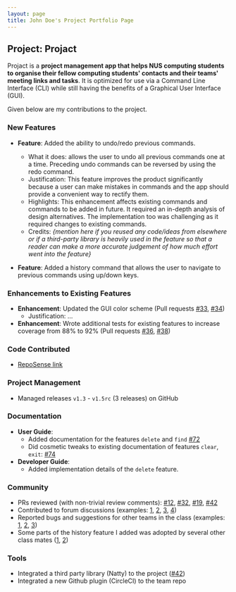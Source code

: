 ```yaml
---
layout: page
title: John Doe's Project Portfolio Page
---
```


## Project: Projact

Projact is a **project management app that helps NUS computing students to organise their fellow computing students' contacts and their teams' meeting links and tasks**. It is optimized for use via a Command Line Interface (CLI) while still having the benefits of a Graphical User Interface (GUI).

Given below are my contributions to the project.

### New Features
* **Feature**: Added the ability to undo/redo previous commands.
  * What it does: allows the user to undo all previous commands one at a time. Preceding undo commands can be reversed by using the redo command.
  * Justification: This feature improves the product significantly because a user can make mistakes in commands and the app should provide a convenient way to rectify them.
  * Highlights: This enhancement affects existing commands and commands to be added in future. It required an in-depth analysis of design alternatives. The implementation too was challenging as it required changes to existing commands.
  * Credits: *{mention here if you reused any code/ideas from elsewhere or if a third-party library is heavily used in the feature so that a reader can make a more accurate judgement of how much effort went into the feature}*

* **Feature**: Added a history command that allows the user to navigate to previous commands using up/down keys.

### Enhancements to Existing Features
* **Enhancement**: Updated the GUI color scheme (Pull requests [\#33](), [\#34]())
    * Justification: ...
* **Enhancement**: Wrote additional tests for existing features to increase coverage from 88% to 92% (Pull requests [\#36](), [\#38]())

### Code Contributed
* [RepoSense link]()

### Project Management
* Managed releases `v1.3` - `v1.5rc` (3 releases) on GitHub

### Documentation    
* **User Guide**:
    * Added documentation for the features `delete` and `find` [\#72]()
    * Did cosmetic tweaks to existing documentation of features `clear`, `exit`: [\#74]()
* **Developer Guide**:
    * Added implementation details of the `delete` feature.

### Community    
* PRs reviewed (with non-trivial review comments): [\#12](), [\#32](), [\#19](), [\#42]()
* Contributed to forum discussions (examples: [1](), [2](), [3](), [4]())
* Reported bugs and suggestions for other teams in the class (examples: [1](), [2](), [3]())
* Some parts of the history feature I added was adopted by several other class mates ([1](), [2]())

### Tools
* Integrated a third party library (Natty) to the project ([\#42]())
* Integrated a new Github plugin (CircleCI) to the team repo
